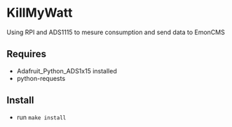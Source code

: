 # KillMyWatt
Using RPI and ADS1115 to mesure consumption and send data to EmonCMS

## Requires
 * Adafruit_Python_ADS1x15 installed
 * python-requests

## Install
 * run ```make install```
